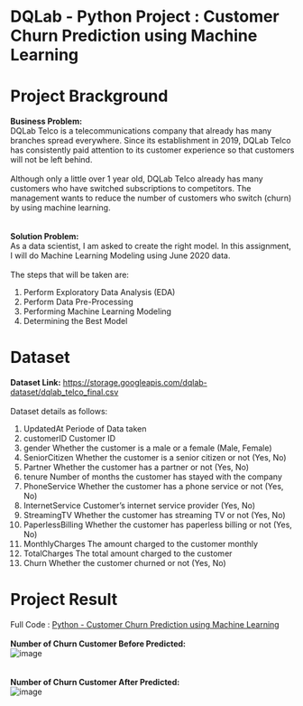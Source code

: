 # DQLab - Python Project : Customer Churn Prediction using Machine Learning
# Project Brackground
**Business Problem:**
<br>DQLab Telco is a telecommunications company that already has many branches spread everywhere. Since its establishment in 2019, DQLab Telco has consistently paid attention to its customer experience so that customers will not be left behind.
<br>
<br>Although only a little over 1 year old, DQLab Telco already has many customers who have switched subscriptions to competitors. The management wants to reduce the number of customers who switch (churn) by using machine learning.
<br>
<br>
<br> **Solution Problem:**
<br>As a data scientist, I am asked to create the right model. In this assignment, I will do Machine Learning Modeling using June 2020 data.
<br>
<br>The steps that will be taken are:
1.    Perform Exploratory Data Analysis (EDA)
2.    Perform Data Pre-Processing
3.    Performing Machine Learning Modeling
4.    Determining the Best Model

# Dataset
**Dataset Link:** https://storage.googleapis.com/dqlab-dataset/dqlab_telco_final.csv
<br>
<br>Dataset details as follows:

1. UpdatedAt Periode of Data taken
2. customerID Customer ID
3. gender Whether the customer is a male or a female (Male, Female)
4. SeniorCitizen Whether the customer is a senior citizen or not (Yes, No)
5. Partner Whether the customer has a partner or not (Yes, No)
6. tenure Number of months the customer has stayed with the company
7. PhoneService Whether the customer has a phone service or not (Yes, No)
8. InternetService Customer’s internet service provider (Yes, No)
9. StreamingTV Whether the customer has streaming TV or not (Yes, No)
10. PaperlessBilling Whether the customer has paperless billing or not (Yes, No)
11. MonthlyCharges The amount charged to the customer monthly
12. TotalCharges The total amount charged to the customer
13. Churn Whether the customer churned or not (Yes, No)

# Project Result
Full Code : [Python - Customer Churn Prediction using Machine Learning](https://github.com/oktaviorezap/Customer-Churn-Prediction-using-Machine-Learning/blob/main/DQLab%20-%20Customer%20Churn%20Prediction%20Using%20Machine%20Learning.ipynb)
<br>
<br> **Number of Churn Customer Before Predicted:**
<br>![image](https://github.com/user-attachments/assets/f6b11ed2-fe8e-4463-a1c2-2f2d387300e0)
<br>
<br>
<br> **Number of Churn Customer After Predicted:**
<br>![image](https://github.com/user-attachments/assets/65403b17-cdb4-4095-b0cc-5da37f0c22a5)

